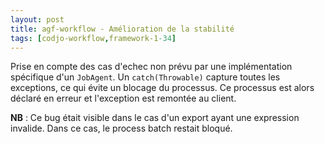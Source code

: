 ```yaml
---
layout: post
title: agf-workflow - Amélioration de la stabilité
tags: [codjo-workflow,framework-1-34]
---
```

Prise en compte des cas d'echec non prévu par une implémentation spécifique d'un ```JobAgent```. Un ```catch(Throwable)``` capture toutes les exceptions, ce qui évite un blocage du processus. Ce processus est alors déclaré en erreur et l'exception est remontée au client.

**NB** : Ce bug était visible dans le cas d'un export ayant une expression invalide. Dans ce cas, le process batch restait bloqué.
